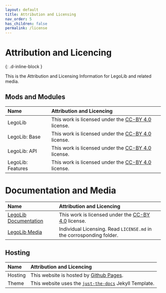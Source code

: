 ```yaml
---
layout: default
title: Attribution and Licensing
nav_order: 5
has_children: false
permalink: /license
---
```

# Attribution and Licencing  
{: .d-inline-block }  

This is the Attribution and Licensing Information for LegoLib and related media.  

## Mods and Modules  

| Name              | Attribution and Licencing                                                                          |
|:------------------|:---------------------------------------------------------------------------------------------------|
| LegoLib           | This work is licensed under the [CC-BY 4.0](https://creativecommons.org/licenses/by/4.0/) license. |
| LegoLib: Base     | This work is licensed under the [CC-BY 4.0](https://creativecommons.org/licenses/by/4.0/) license. |
| LegoLib: API      | This work is licensed under the [CC-BY 4.0](https://creativecommons.org/licenses/by/4.0/) license. |
| LegoLib: Features | This work is licensed under the [CC-BY 4.0](https://creativecommons.org/licenses/by/4.0/) license. |

# Documentation and Media  

| Name                                                                         | Attribution and Licencing                                                                          |
|:-----------------------------------------------------------------------------|:---------------------------------------------------------------------------------------------------|
| [LegoLib Documentation](https://legolib-fabric.mclegoman.com)                | This work is licensed under the [CC-BY 4.0](https://creativecommons.org/licenses/by/4.0/) license. |
| [LegoLib Media](https://github.com/LegoLib-Fabric/community/tree/main/media) | Individual Licensing. Read `LICENSE.md` in the corrosponding folder.                               |

## Hosting  

| Name    | Attribution and Licencing                                                                                         |
|:--------|:------------------------------------------------------------------------------------------------------------------|
| Hosting | This website is hosted by [Github Pages](https://pages.github.com).                                               |
| Theme   | This website uses the [`just-the-docs`](https://github.com/just-the-docs/just-the-docs-template) Jekyll Template. |